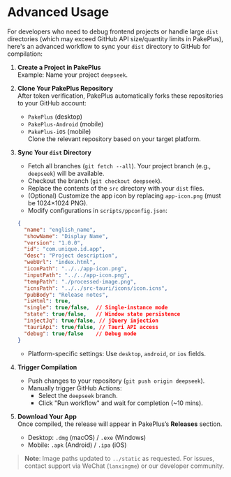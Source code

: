 # Advanced Usage

For developers who need to debug frontend projects or handle large `dist` directories (which may exceed GitHub API size/quantity limits in PakePlus), here's an advanced workflow to sync your `dist` directory to GitHub for compilation:

1. **Create a Project in PakePlus**  
   Example: Name your project `deepseek`.

2. **Clone Your PakePlus Repository**  
   After token verification, PakePlus automatically forks these repositories to your GitHub account:
   - `PakePlus` (desktop)
   - `PakePlus-Android` (mobile)
   - `PakePlus-iOS` (mobile)  
   Clone the relevant repository based on your target platform.

3. **Sync Your `dist` Directory**  
   - Fetch all branches (`git fetch --all`). Your project branch (e.g., `deepseek`) will be available.  
   - Checkout the branch (`git checkout deepseek`).  
   - Replace the contents of the `src` directory with your `dist` files.  
   - (Optional) Customize the app icon by replacing `app-icon.png` (must be 1024×1024 PNG).  
   - Modify configurations in `scripts/ppconfig.json`:

   ```json
   {
     "name": "english_name",
     "showName": "Display Name",
     "version": "1.0.0",
     "id": "com.unique.id.app",
     "desc": "Project description",
     "webUrl": "index.html",
     "iconPath": "../../app-icon.png",
     "inputPath": "../../app-icon.png",
     "tempPath": "./processed-image.png",
     "icnsPath": "../../src-tauri/icons/icon.icns",
     "pubBody": "Release notes",
     "isHtml": true,
     "single": true/false,  // Single-instance mode
     "state": true/false,   // Window state persistence
     "injectJq": true/false, // jQuery injection
     "tauriApi": true/false, // Tauri API access
     "debug": true/false    // Debug mode
   }
   ```
   - Platform-specific settings: Use `desktop`, `android`, or `ios` fields.

4. **Trigger Compilation**  
   - Push changes to your repository (`git push origin deepseek`).  
   - Manually trigger GitHub Actions:  
     - Select the `deepseek` branch.  
     - Click "Run workflow" and wait for completion (~10 mins).

5. **Download Your App**  
   Once compiled, the release will appear in PakePlus’s **Releases** section.  
   - Desktop: `.dmg` (macOS) / `.exe` (Windows)  
   - Mobile: `.apk` (Android) / `.ipa` (iOS)  

> **Note**: Image paths updated to `../static` as requested. For issues, contact support via WeChat (`lanxingme`) or our developer community.
